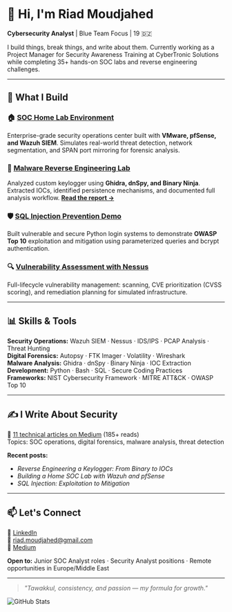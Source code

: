 # 👋 Hi, I'm Riad Moudjahed

**Cybersecurity Analyst** | Blue Team Focus | 19 🇩🇿

I build things, break things, and write about them. Currently working as a Project Manager for Security Awareness Training at CyberTronic Solutions while completing 35+ hands-on SOC labs and reverse engineering challenges.

---

## 🔧 What I Build

### 🏠 [SOC Home Lab Environment](link-to-repo)
Enterprise-grade security operations center built with **VMware, pfSense, and Wazuh SIEM**. Simulates real-world threat detection, network segmentation, and SPAN port mirroring for forensic analysis.

### 🦠 [Malware Reverse Engineering Lab](link-to-repo)
Analyzed custom keylogger using **Ghidra, dnSpy, and Binary Ninja**. Extracted IOCs, identified persistence mechanisms, and documented full analysis workflow. **[Read the report →](link)**

### 🛡️ [SQL Injection Prevention Demo](link-to-repo)
Built vulnerable and secure Python login systems to demonstrate **OWASP Top 10** exploitation and mitigation using parameterized queries and bcrypt authentication.

### 🔍 [Vulnerability Assessment with Nessus](link-to-repo)
Full-lifecycle vulnerability management: scanning, CVE prioritization (CVSS scoring), and remediation planning for simulated infrastructure.

---

## 📊 Skills & Tools

**Security Operations:** Wazuh SIEM · Nessus · IDS/IPS · PCAP Analysis · Threat Hunting  
**Digital Forensics:** Autopsy · FTK Imager · Volatility · Wireshark  
**Malware Analysis:** Ghidra · dnSpy · Binary Ninja · IOC Extraction  
**Development:** Python · Bash · SQL · Secure Coding Practices  
**Frameworks:** NIST Cybersecurity Framework · MITRE ATT&CK · OWASP Top 10

---

## ✍️ I Write About Security

📖 [11 technical articles on Medium](https://medium.com/@riadmouja47) (185+ reads)  
Topics: SOC operations, digital forensics, malware analysis, threat detection

**Recent posts:**
- *Reverse Engineering a Keylogger: From Binary to IOCs*
- *Building a Home SOC Lab with Wazuh and pfSense*
- *SQL Injection: Exploitation to Mitigation*

---

## 📫 Let's Connect

💼 [LinkedIn](https://www.linkedin.com/in/riad-moudjahed/)  
📧 riad.moudjahed@gmail.com  
📝 [Medium](https://medium.com/@riadmouja47)

**Open to:** Junior SOC Analyst roles · Security Analyst positions · Remote opportunities in Europe/Middle East

---

> *"Tawakkul, consistency, and passion — my formula for growth."*

![GitHub Stats](https://github-readme-stats.vercel.app/api?username=YOUR_USERNAME&show_icons=true&theme=radical)
